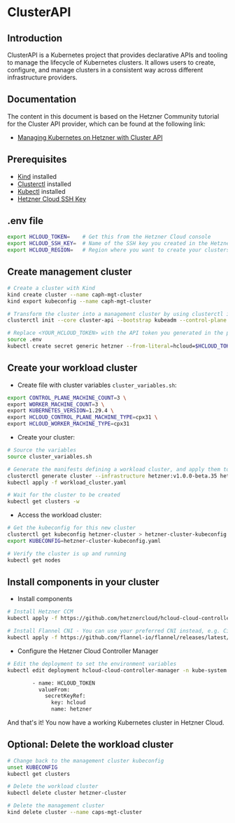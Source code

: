 # ClusterAPI

## Introduction

ClusterAPI is a Kubernetes project that provides declarative APIs and tooling to manage the lifecycle of Kubernetes clusters. It allows users to create, configure, and manage clusters in a consistent way across different infrastructure providers.

## Documentation

The content in this document is based on the Hetzner Community tutorial for the Cluster API provider, which can be found at the following link:
- [Managing Kubernetes on Hetzner with Cluster API](https://community.hetzner.com/tutorials/kubernetes-on-hetzner-with-cluster-api)

## Prerequisites
- [Kind](https://kind.sigs.k8s.io/docs/user/quick-start/) installed
- [Clusterctl](https://cluster-api.sigs.k8s.io/user/quick-start.html#install-clusterctl) installed
- [Kubectl](https://kubernetes.io/docs/tasks/tools/) installed
- [Hetzner Cloud SSH Key](https://docs.hetzner.cloud/#introduction)

## .env file

```bash
export HCLOUD_TOKEN=    # Get this from the Hetzner Cloud console
export HCLOUD_SSH_KEY=  # Name of the SSH key you created in the Hetzner Cloud console
export HCLOUD_REGION=   # Region where you want to create your clusters (e.g., "fsn1", "nbg1", etc.)
```

## Create management cluster

```bash
# Create a cluster with Kind
kind create cluster --name caph-mgt-cluster
kind export kubeconfig --name caph-mgt-cluster

# Transform the cluster into a management cluster by using clusterctl init.
clusterctl init --core cluster-api --bootstrap kubeadm --control-plane kubeadm --infrastructure hetzner

# Replace <YOUR_HCLOUD_TOKEN> with the API token you generated in the previous step
source .env
kubectl create secret generic hetzner --from-literal=hcloud=$HCLOUD_TOKEN
```

## Create your workload cluster

- Create file with cluster variables `cluster_variables.sh`:
```bash
export CONTROL_PLANE_MACHINE_COUNT=3 \
export WORKER_MACHINE_COUNT=3 \
export KUBERNETES_VERSION=1.29.4 \
export HCLOUD_CONTROL_PLANE_MACHINE_TYPE=cpx31 \
export HCLOUD_WORKER_MACHINE_TYPE=cpx31
```

- Create your cluster:
```bash
# Source the variables
source cluster_variables.sh

# Generate the manifests defining a workload cluster, and apply them to the bootstrap cluster
clusterctl generate cluster --infrastructure hetzner:v1.0.0-beta.35 hetzner-cluster > workload_cluster.yaml
kubectl apply -f workload_cluster.yaml

# Wait for the cluster to be created
kubectl get clusters -w
```

- Access the workload cluster:
```bash
# Get the kubeconfig for this new cluster
clusterctl get kubeconfig hetzner-cluster > hetzner-cluster-kubeconfig.yaml
export KUBECONFIG=hetzner-cluster-kubeconfig.yaml

# Verify the cluster is up and running
kubectl get nodes
```

## Install components in your cluster

- Install components
```bash
# Install Hetzner CCM
kubectl apply -f https://github.com/hetznercloud/hcloud-cloud-controller-manager/releases/latest/download/ccm.yaml

# Install Flannel CNI - You can use your preferred CNI instead, e.g. Cilium
kubectl apply -f https://github.com/flannel-io/flannel/releases/latest/download/kube-flannel.yml
```

- Configure the Hetzner Cloud Controller Manager
```bash
# Edit the deployment to set the environment variables
kubectl edit deployment hcloud-cloud-controller-manager -n kube-system

        - name: HCLOUD_TOKEN
          valueFrom:
            secretKeyRef:
              key: hcloud
              name: hetzner
```

And that's it! You now have a working Kubernetes cluster in Hetzner Cloud.

## Optional: Delete the workload cluster

```bash
# Change back to the management cluster kubeconfig
unset KUBECONFIG
kubectl get clusters

# Delete the workload cluster
kubectl delete cluster hetzner-cluster

# Delete the management cluster
kind delete cluster --name caps-mgt-cluster
```
